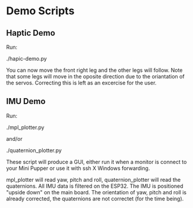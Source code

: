 # Demo Scripts

## Haptic Demo

Run:

./hapic-demo.py

You can now move the front right leg and the other legs will follow. Note that some legs will move in the oposite direction due to the oriantation of the servos. Correcting this is left as an excercise for the user.

## IMU Demo

Run:

./mpl_plotter.py

and/or

./quaternion_plotter.py

These script will produce a GUI, either run it when a monitor is connect to your Mini Pupper or use it with ssh X Windows forwarding.

mpl_plotter will read yaw, pitch and roll, quaternion_plotter will read the quaternions. All IMU data is filtered on the ESP32. The IMU is positioned "upside down" on the main board. The orientation of yaw, pitch and roll is already corrected, the quaternions are not correctet (for the time being).

